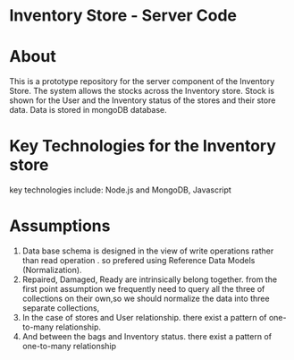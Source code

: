 # Inventory Store - Server Code

# About

 This is a prototype repository for the server component of the Inventory Store. The system allows the stocks across the Inventory store. Stock is shown for the User and the Inventory status of the stores and their store data. Data is stored in mongoDB database.

# Key Technologies for the Inventory store
key technologies include: Node.js and MongoDB, Javascript 

# Assumptions 
  1. Data base schema is designed in the view of write operations rather than read operation . so prefered using Reference Data Models (Normalization).
  2. Repaired, Damaged, Ready are intrinsically belong together. from the first point assumption we frequently need to query all the three of collections on their own,so we should       normalize the data into three separate collections,
  3. In the case of stores and User relationship. there exist a pattern of one-to-many relationship.
  4. And between the bags and Inventory status. there exist a pattern of one-to-many relationship
  

